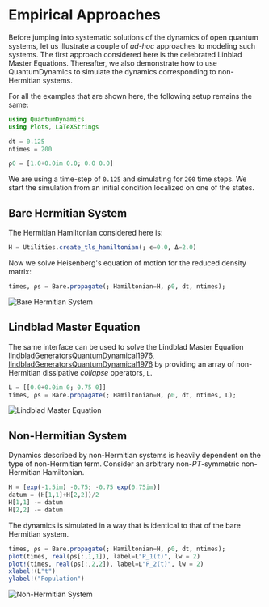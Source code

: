 # Empirical Approaches

Before jumping into systematic solutions of the dynamics of open quantum systems, let us illustrate a couple of *ad-hoc* approaches to modeling such systems. The first approach considered here is the celebrated Linblad Master Equations. Thereafter, we also demonstrate how to use QuantumDynamics to simulate the dynamics corresponding to non-Hermitian systems.

For all the examples that are shown here, the following setup remains the same:
```julia
using QuantumDynamics
using Plots, LaTeXStrings

dt = 0.125
ntimes = 200

ρ0 = [1.0+0.0im 0.0; 0.0 0.0]
```
We are using a time-step of ``0.125`` and simulating for ``200`` time steps. We start the simulation from an initial condition localized on one of the states.

## Bare Hermitian System

The Hermitian Hamiltonian considered here is:
```julia
H = Utilities.create_tls_hamiltonian(; ϵ=0.0, Δ=2.0)
```
Now we solve Heisenberg's equation of motion for the reduced density matrix:
```julia
times, ρs = Bare.propagate(; Hamiltonian=H, ρ0, dt, ntimes);
```

![Bare Hermitian System](../tutorial_examples/bare_system.png)

## Lindblad Master Equation
The same interface can be used to solve the Lindblad Master Equation [lindbladGeneratorsQuantumDynamical1976, lindbladGeneratorsQuantumDynamical1976](@cite) by providing an array of non-Hermitian dissipative *collapse* operators, `L`.
```julia
L = [[0.0+0.0im 0; 0.75 0]]
times, ρs = Bare.propagate(; Hamiltonian=H, ρ0, dt, ntimes, L);
```

![Lindblad Master Equation](../tutorial_examples/lindblad.png)

## Non-Hermitian System
Dynamics described by non-Hermitian systems is heavily dependent on the type of non-Hermitian term. Consider an arbitrary non-*PT*-symmetric non-Hermitian Hamiltonian.
```julia
H = [exp(-1.5im) -0.75; -0.75 exp(0.75im)]
datum = (H[1,1]+H[2,2])/2
H[1,1] -= datum
H[2,2] -= datum
```
The dynamics is simulated in a way that is identical to that of the bare Hermitian system.
```julia
times, ρs = Bare.propagate(; Hamiltonian=H, ρ0, dt, ntimes);
plot(times, real(ρs[:,1,1]), label=L"P_1(t)", lw = 2)
plot!(times, real(ρs[:,2,2]), label=L"P_2(t)", lw = 2)
xlabel!(L"t")
ylabel!("Population")
```

![Non-Hermitian System](../tutorial_examples/nonhermitian.png)
